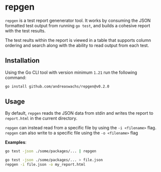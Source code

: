 # repgen

`repgen` is a test report genenerator tool. It works by consuming the JSON formatted test output from running `go test`, and builds a cohesive report with the test results.

The test reults within the report is viewed in a table that supports column ordering and search along with the ability to read output from each test.

## Installation

Using the Go CLI tool with version minimum `1.21` run the following command:

```sh
go install github.com/andreaswachs/repgen@v0.2.0
```

## Usage

By default, `repgen` reads the JSON data from stdin and writes the report to `report.html` in the current directory.

`repgen` can instead read from a specific file by using the `-i <filename>` flag. `repgen` can also write to a specific file using the `-o <filename>` flag

**Examples**:

```sh  
go test -json ./some/packages/... | repgen
```

```sh 
go test -json ./some/packages/... > file.json
repgen -i file.json -o my_report.html
```

